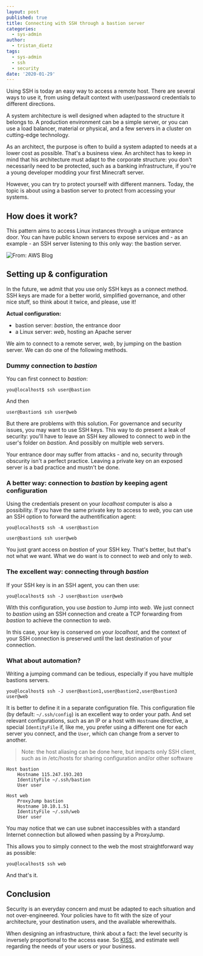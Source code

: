 ```yaml
---
layout: post
published: true
title: Connecting with SSH through a bastion server
categories:
  - sys-admin
author:
  - tristan_dietz
tags:
  - sys-admin
  - ssh
  - security
date: '2020-01-29'
---
```

Using SSH is today an easy way to access a remote host. There are several ways to use it, from using default context with user/password credentials to different directions.

A system architecture is well designed when adapted to the structure it belongs to. A production environment can be a simple server, or you can use a load balancer, material or physical, and a few servers in a cluster on cutting-edge technology.

As an architect, the purpose is often to build a system adapted to needs at a lower cost as possible. That's a business view. An architect has to keep in mind that his architecture must adapt to the corporate structure: you don't necessarily need to be protected, such as a banking infrastructure, if you're a young developer modding your first Minecraft server.

However, you can try to protect yourself with different manners. Today, the topic is about using a bastion server to protect from accessing your systems.

## How does it work?

This pattern aims to access Linux instances through a unique entrance door. You can have public known servers to expose services and - as an example - an SSH server listening to this only way: the bastion server.

![From: AWS Blog]({{site.baseurl}}/img/user_upload/NM_diagram_061316_a.png)

## Setting up & configuration

In the future, we admit that you use only SSH keys as a connect method. SSH keys are made for a better world, simplified governance, and other nice stuff, so think about it twice, and please, use it!

**Actual configuration:**
- bastion server: _bastion_, the entrance door
- a Linux server: _web_, hosting an Apache server

We aim to connect to a remote server, _web_, by jumping on the bastion server. We can do one of the following methods.

### Dummy connection to _bastion_

You can first connect to _bastion_:
    
    you@localhost$ ssh user@bastion

And then

    user@bastion$ ssh user@web

But there are problems with this solution. For governance and security issues, you may want to use SSH keys. This way to do present a leak of security: you'll have to leave an SSH key allowed to connect to _web_ in the user's folder on _bastion_. And possibly on multiple web servers.

Your entrance door may suffer from attacks - and no, security through obscurity isn't a perfect practice. Leaving a private key on an exposed server is a bad practice and mustn't be done.

### A better way: connection to _bastion_ by keeping agent configuration

Using the credentials present on your _localhost_ computer is also a possibility. If you have the same private key to access to _web_, you can use an SSH option to forward the authentification agent:

    you@localhost$ ssh -A user@bastion
    
    user@bastion$ ssh user@web

You just grant access on _bastion_ of your SSH key. That's better, but that's not what we want. What we do want is to connect to _web_ and only to _web_.

### The excellent way: connecting through _bastion_

If your SSH key is  in an SSH agent, you can then use:

    you@localhost$ ssh -J user@bastion user@web

With this configuration, you use _bastion_ to Jump into _web_. We just connect to _bastion_ using an SSH connection and create a TCP forwarding from _bastion_ to achieve the connection to _web_.

In this case, your key is conserved on your _localhost_, and the context of your SSH connection is preserved until the last destination of your connection.

### What about automation?

Writing a jumping command can be tedious, especially if you have multiple bastions servers.

    you@localhost$ ssh -J user@bastion1,user@bastion2,user@bastion3 user@web

It is better to define it in a separate configuration file. This configuration file (by default: `~/.ssh/config`) is an excellent way to order your path. And set relevant configurations, such as an IP or a host with `Hostname` directive, a special `IdentityFile` if, like me, you prefer using a different one for each server you connect, and the `User`, which can change from a server to another.

> Note: the host aliasing can be done here, but impacts only SSH client, such as in /etc/hosts for sharing configuration and/or other software

    Host bastion
        Hostname 115.247.193.203
        IdentityFile ~/.ssh/bastion
        User user

    Host web
        ProxyJump bastion
        Hostname 10.10.1.51
        IdentityFile ~/.ssh/web
        User user

You may notice that we can use subnet inaccessibles with a standard Internet connection but allowed when passing by a ProxyJump.

This allows you to simply connect to the web the most straightforward way as possible:

    you@localhost$ ssh web

And that's it.

## Conclusion

Security is an everyday concern and must be adapted to each situation and not over-engineered. Your policies have to fit with the size of your architecture, your destination users, and the available wherewithals.

When designing an infrastructure, think about a fact: the level security is inversely proportional to the access ease. So [KISS](https://fr.wikipedia.org/wiki/Principe_KISS), and estimate well regarding the needs of your users or your business.
